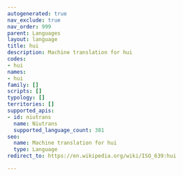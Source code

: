 ```yaml
---
autogenerated: true
nav_exclude: true
nav_order: 999
parent: Languages
layout: language
title: hui
description: Machine translation for hui
codes:
- hui
names:
- hui
family: []
scripts: []
typology: []
territories: []
supported_apis:
- id: niutrans
  name: Niutrans
  supported_language_count: 381
seo:
  name: Machine translation for hui
  type: Language
redirect_to: https://en.wikipedia.org/wiki/ISO_639:hui

---
```


